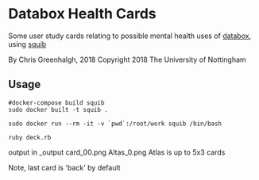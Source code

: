 # Databox Health Cards

Some user study cards relating to possible mental health uses of
[databox](http://www.databoxproject.uk/), using 
[squib](https://github.com/andymeneely/squib/)

By Chris Greenhalgh, 2018
Copyright 2018 The University of Nottingham

## Usage

```
#docker-compose build squib
sudo docker built -t squib .
```
```
sudo docker run --rm -it -v `pwd`:/root/work squib /bin/bash
```
```
ruby deck.rb
```

output in _output
card_00.png
Altas_0.png
Atlas is up to 5x3 cards

Note, last card is 'back' by default

